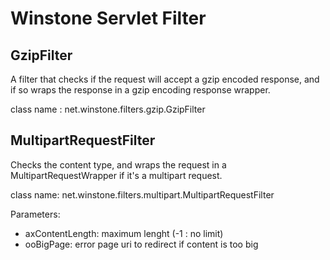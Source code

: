 # Winstone Servlet Filter #

## GzipFilter ##

A filter that checks if the request will accept a gzip encoded response, and if so wraps the response in a gzip encoding response wrapper.

class name : net.winstone.filters.gzip.GzipFilter


## MultipartRequestFilter ##

Checks the content type, and wraps the request in a MultipartRequestWrapper  if it's a multipart request.

class name: net.winstone.filters.multipart.MultipartRequestFilter

Parameters:
  * axContentLength: maximum lenght (-1 : no limit)
  * ooBigPage: error page uri to redirect if content is too big